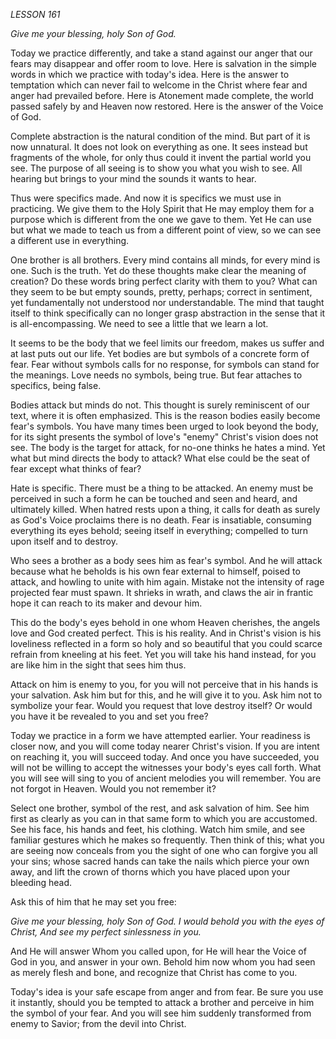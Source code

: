 *LESSON 161*

*Give me your blessing, holy Son of God.*

Today we practice differently, and take a stand against our anger that our fears may disappear and offer room to love. Here is salvation in the simple words in which we practice with today's idea. Here is the answer to temptation which can never fail to welcome in the Christ where fear and anger had prevailed before. Here is Atonement made complete, the world passed safely by and Heaven now restored. Here is the answer of the Voice of God.

Complete abstraction is the natural condition of the mind. But part of it is now unnatural. It does not look on everything as one. It sees instead but fragments of the whole, for only thus could it invent the partial world you see. The purpose of all seeing is to show you what you wish to see. All hearing but brings to your mind the sounds it wants to hear.

Thus were specifics made. And now it is specifics we must use in practicing. We give them to the Holy Spirit that He may employ them for a purpose which is different from the one we gave to them. Yet He can use but what we made to teach us from a different point of view, so we can see a different use in everything.

One brother is all brothers. Every mind contains all minds, for every mind is one. Such is the truth. Yet do these thoughts make clear the meaning of creation? Do these words bring perfect clarity with them to you? What can they seem to be but empty sounds, pretty, perhaps; correct in sentiment, yet fundamentally not understood nor understandable. The mind that taught itself to think specifically can no longer grasp abstraction in the sense that it is all-encompassing. We need to see a little that we learn a lot.

It seems to be the body that we feel limits our freedom, makes us suffer and at last puts out our life. Yet bodies are but symbols of a concrete form of fear. Fear without symbols calls for no response, for symbols can stand for the meanings. Love needs no symbols, being true. But fear attaches to specifics, being false.

Bodies attack but minds do not. This thought is surely reminiscent of our text, where it is often emphasized. This is the reason bodies easily become fear's symbols. You have many times been urged to look beyond the body, for its sight presents the symbol of love's "enemy" Christ's vision does not see. The body is the target for attack, for no-one thinks he hates a mind. Yet what but mind directs the body to attack? What else could be the seat of fear except what thinks of fear?

Hate is specific. There must be a thing to be attacked. An enemy must be perceived in such a form he can be touched and seen and heard, and ultimately killed. When hatred rests upon a thing, it calls for death as surely as God's Voice proclaims there is no death. Fear is insatiable, consuming everything its eyes behold; seeing itself in everything; compelled to turn upon itself and to destroy.

Who sees a brother as a body sees him as fear's symbol. And he will attack because what he beholds is his own fear external to himself, poised to attack, and howling to unite with him again. Mistake not the intensity of rage projected fear must spawn. It shrieks in wrath, and claws the air in frantic hope it can reach to its maker and devour him.

This do the body's eyes behold in one whom Heaven cherishes, the angels love and God created perfect. This is his reality. And in Christ's vision is his loveliness reflected in a form so holy and so beautiful that you could scarce refrain from kneeling at his feet. Yet you will take his hand instead, for you are like him in the sight that sees him thus.

Attack on him is enemy to you, for you will not perceive that in his hands is your salvation. Ask him but for this, and he will give it to you. Ask him not to symbolize your fear. Would you request that love destroy itself? Or would you have it be revealed to you and set you free?

Today we practice in a form we have attempted earlier. Your readiness is closer now, and you will come today nearer Christ's vision. If you are intent on reaching it, you will succeed today. And once you have succeeded, you will not be willing to accept the witnesses your body's eyes call forth. What you will see will sing to you of ancient melodies you will remember. You are not forgot in Heaven. Would you not remember it?

Select one brother, symbol of the rest, and ask salvation of him. See him first as clearly as you can in that same form to which you are accustomed. See his face, his hands and feet, his clothing. Watch him smile, and see familiar gestures which he makes so frequently. Then think of this; what you are seeing now conceals from you the sight of one who can forgive you all your sins; whose sacred hands can take the nails which pierce your own away, and lift the crown of thorns which you have placed upon your bleeding head.

Ask this of him that he may set you free:

_Give me your blessing, holy Son of God._
_I would behold you with the eyes of Christ,_
_And see my perfect sinlessness in you._

And He will answer Whom you called upon, for He will hear the Voice of God in you, and answer in your own. Behold him now whom you had seen as merely flesh and bone, and recognize that Christ has come to you.

Today's idea is your safe escape from anger and from fear. Be sure you use it instantly, should you be tempted to attack a brother and perceive in him the symbol of your fear. And you will see him suddenly transformed from enemy to Savior; from the devil into Christ.